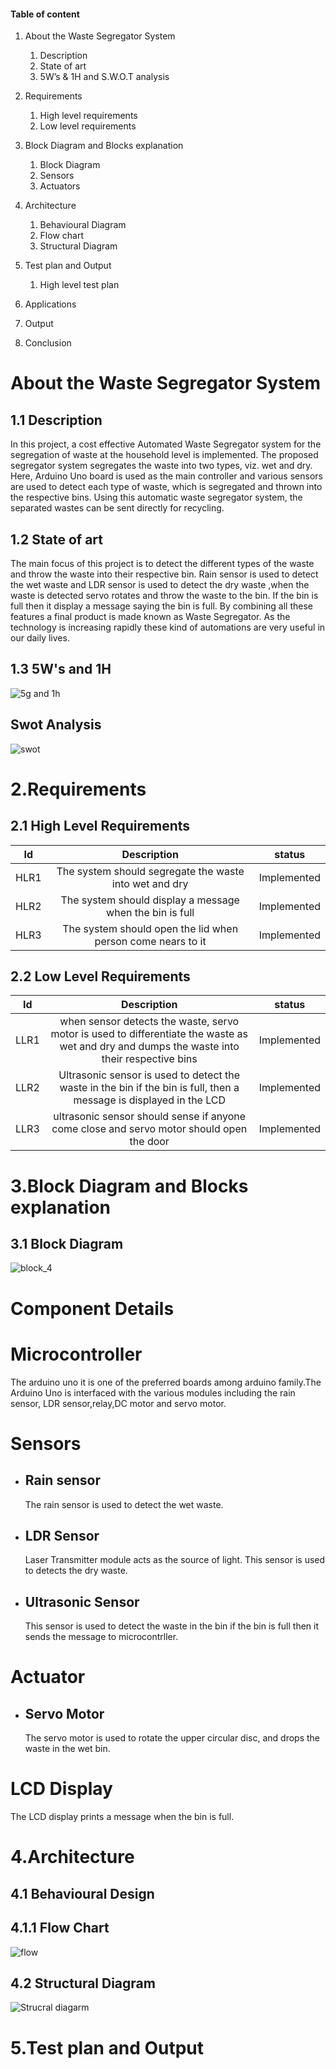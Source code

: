 
 #### Table of content
1.	About the Waste Segregator System
      1.	Description
      2.	State of art
      3.	5W’s & 1H and S.W.O.T analysis
2.	Requirements
      1.	High level requirements
      2.	Low level requirements
3.	Block Diagram and Blocks explanation
      1.	Block Diagram
      2.	Sensors
      3.	Actuators

4.	Architecture
      1.	Behavioural Diagram
      1.	Flow chart
      2.	Structural Diagram
 
5.	Test plan and Output
      1.	High level test plan

6.	Applications
7.	Output
8.	Conclusion
       
 # About the Waste Segregator System     
## 1.1 Description 
In this project, a cost effective Automated Waste Segregator system for the segregation of waste at the household level is implemented. The proposed segregator system segregates the waste into two types, viz. wet and dry. Here, Arduino Uno board is used as the main controller and various sensors are used to detect each type of waste, which is segregated and thrown into the respective bins. Using this automatic waste segregator system, the separated wastes can be sent directly for recycling.

## 1.2 State of art
The main focus of this project is to detect the different types of the waste and throw the waste into their respective bin. Rain sensor is used to detect the wet waste and LDR sensor is used to detect the dry waste ,when the waste is detected servo rotates and throw the waste to the bin. If the bin is full then it display a message saying the bin is full. By combining all these features a final product is made known as Waste Segregator. As the technology is increasing rapidly these kind of automations are very useful in our daily lives.

## 1.3  5W's and 1H
![5g and 1h](https://user-images.githubusercontent.com/98802184/156572135-ca89fe40-90f0-4242-b232-298e05739502.PNG)

##  Swot Analysis
![swot](https://user-images.githubusercontent.com/98802184/156577136-48b7500f-04f8-4400-9c9b-436542506b9d.PNG)


# 2.Requirements

## 2.1 High Level Requirements
| Id          |  Description  |    status  |
| :--:        | :--:          |   :--:     |
| HLR1        | The system should segregate the waste into wet and dry      | Implemented |
| HLR2        | The system should display a message when the bin is full    | Implemented |
| HLR3        | The system should open the lid when person come nears to it | Implemented |


## 2.2 Low Level Requirements
| Id          |  Description  |    status   |
| :--:        | :--:          |   :--:      |
| LLR1        | when sensor detects the waste, servo motor is used to differentiate the waste as wet and dry and dumps the waste into their respective bins | Implemented |
| LLR2        | Ultrasonic sensor is used to detect the waste in the bin if the bin is full, then a message is displayed in the LCD                         | Implemented |
| LLR3        | ultrasonic sensor should sense if anyone come close and servo motor should open the door                                                            | Implemented |




# 3.Block Diagram and Blocks explanation

## 3.1 Block Diagram
![block_4](https://user-images.githubusercontent.com/98802184/156924435-69298529-6cdf-46a4-b8a1-e8025ce2cb93.PNG)


# Component Details
# Microcontroller
The arduino uno it is one of the preferred boards among arduino family.The Arduino Uno is interfaced with the various modules 
including the rain sensor, LDR sensor,relay,DC motor and servo motor. 

# Sensors
- ## Rain sensor
  The rain sensor is used to detect the wet waste.
 
- ## LDR Sensor
   Laser Transmitter module acts as the source of light. This sensor is used to detects the dry waste.
- ## Ultrasonic Sensor
  This sensor is used to detect the waste in the bin if the bin is full then it sends the message to microcontrller.
  
 
 # Actuator
 - ## Servo Motor
   The servo motor is used to rotate the upper circular disc, and drops the waste in the wet bin.

 
 # LCD Display
   The LCD display prints a message when the bin is full.

#  4.Architecture
## 4.1 Behavioural Design
 ## 4.1.1 Flow Chart
![flow](https://user-images.githubusercontent.com/98802184/156937415-c4f0530c-d5c2-4d56-9c76-e8da3c67474b.PNG)

## 4.2 Structural Diagram
![Strucral diagarm](https://user-images.githubusercontent.com/98802184/157208472-e1988b04-5e75-4c18-b6c1-d1cd7d9f8998.PNG)

#  5.Test plan and Output
